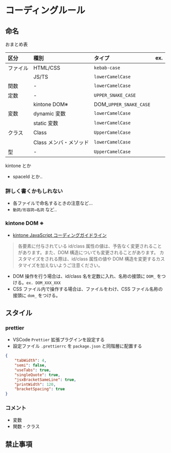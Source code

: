 # コーディングルール

## 命名

おまとめ表

| 区分     | 種別                   | タイプ                  | ex. |
| :------- | :--------------------- | :---------------------- | :-- |
| ファイル | HTML/CSS               | `kebab-case`            |     |
|          | JS/TS                  | `lowerCamelCase`        |     |
| 関数     | -                      | `lowerCamelCase`        |     |
| 定数     | -                      | `UPPER_SNAKE_CASE`      |     |
|          | kintone DOM※           | DOM\_`UPPER_SNAKE_CASE` |     |
| 変数     | dynamic 変数           | `lowerCamelCase`        |     |
|          | static 変数            | `lowerCamelCase`        |     |
| クラス   | Class                  | `UpperCamelCase`        |     |
|          | Class メンバ・メソッド | `lowerCamelCase`        |     |
| 型       | -                      | `UpperCamelCase`        |     |

kintone とか

-   spaceId とか..

### 詳しく書くかもしれない

-   各ファイルで命名するときの注意など...
-   `動詞/形容詞→名詞` など..

### kintone DOM ※

-   [kintone JavaScript コーディングガイドライン](https://developer.cybozu.io/hc/ja/articles/201793484)

> 各要素に付与されている id/class 属性の値は、予告なく変更されることがあります。また、DOM 構造についても変更されることがあります。
> カスタマイズをされる際は、id/class 属性の値や DOM 構造を変更するカスタマイズを加えないようご注意ください。

-   DOM 操作を行う場合は、id/class 名を定数に入れ、名称の接頭に `DOM_` をつける。`ex. DOM_XXX_XXX`
-   CSS ファイル内で操作する場合は、ファイルをわけ、CSS ファイル名称の接頭に `dom_` をつける。

## スタイル

### prettier

-   VSCode `Prettier` 拡張プラグインを設定する
-   設定ファイル `.prettierrc` を `package.json` と同階層に配置する

```json
{
	"tabWidth": 4,
	"semi": false,
	"useTabs": true,
	"singleQuote": true,
	"jsxBracketSameLine": true,
	"printWidth": 120,
	"bracketSpacing": true
}
```

### コメント

-   変数
-   関数・クラス

## 禁止事項
